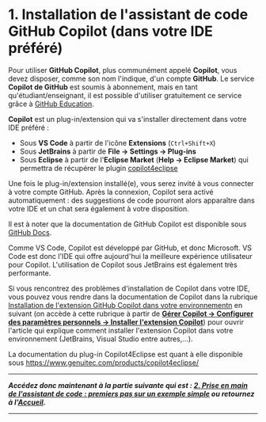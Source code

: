 # 1. Installation de l'assistant de code GitHub Copilot (dans votre IDE préféré)

Pour utiliser **GitHub Copilot**, plus communément appelé **Copilot**, vous devez disposer, comme son nom l'indique, d'un compte **GitHub**.
Le service **Copilot de GitHub** est soumis à abonnement, mais en tant qu'étudiant/enseignant, il est possible d'utiliser gratuitement ce service grâce à [GitHub Education](https://github.com/education).

**Copilot** est un plug-in/extension qui va s'installer directement dans votre IDE préféré :

- Sous **VS Code** à partir de l'icône **Extensions** (`Ctrl+Shift+X`)
- Sous **JetBrains** à partir de **File → Settings → Plug-ins**
- Sous **Eclipse** à partir de l'**Eclipse Market** (**Help → Eclipse Market**) qui permettra de récupérer le plugin [copilot4eclipse](https://www.genuitec.com/products/copilot4eclipse/)

Une fois le plug-in/extension installé(e), vous serez invité à vous connecter à votre compte GitHub. Après la connexion, Copilot sera activé automatiquement : des suggestions de code pourront alors apparaître dans votre IDE et un chat sera également à votre disposition.

Il est à noter que la documentation de GitHub Copilot est disponible sous [GitHub Docs](https://docs.github.com/fr/copilot).

Comme VS Code, Copilot est développé par GitHub, et donc Microsoft. VS Code est donc l'IDE qui offre aujourd'hui la meilleure expérience utilisateur pour Copilot. L'utilisation de Copilot sous JetBrains est également très performante.

Si vous rencontrez des problèmes d'installation de Copilot dans votre IDE, vous pouvez vous rendre dans la documentation de Copilot dans la rubrique [Installation de l'extension GitHub Copilot dans votre environnementn](https://docs.github.com/fr/copilot/managing-copilot/configure-personal-settings/installing-the-github-copilot-extension-in-your-environment) en suivant (on accède à cette rubrique à partir de **[Gérer Copilot → Configurer des paramètres personnels → Installer l'extension Copilot](https://docs.github.com/fr/copilot/managing-copilot/configure-personal-settings/installing-the-github-copilot-extension-in-your-environment)**) pour ouvrir l'article qui explique comment installer l'extension Copilot dans votre environnement (JetBrains, Visual Studio entre autres,...).

La documentation du plug-in Copilot4Eclipse est quant à elle disponible sous <https://www.genuitec.com/products/copilot4eclipse/>

---

***Accédez donc maintenant à la partie suivante qui est : [2. Prise en main de l'assistant de code : premiers pas sur un exemple simple][contenu_partie_2] ou retournez à l'[Accueil](README.md).***

---

[contenu_partie_2]: 2_PriseEnMainAssistant.md
